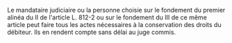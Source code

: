 Le mandataire judiciaire ou la personne choisie sur le fondement du premier alinéa du II de l'article L. 812-2 ou sur le fondement du III de ce même article peut faire tous les actes nécessaires à la conservation des droits du débiteur. Ils en rendent compte sans délai au juge commis.
